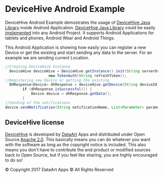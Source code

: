 DeviceHive Android Example
=========================

[DeviceHive]: http://devicehive.com "DeviceHive framework"
[DataArt]: http://dataart.com "DataArt"

DeviceHive Android Example demostrates the usage of [DeviceHive Java Library](https://github.com/devicehive/devicehive-java) inside Android Application. [DeviceHive Java Library](https://github.com/devicehive/devicehive-java) could be easily [implemented](https://github.com/devicehive/devicehive-java#download) into any Android Project. It supports Android Applications for tablets and phones, Android Wear and Android Things. 

This Android Application is showing how easily you can register a new Device or get the existing and start sending any data to the server. For an example we are sending current Location.

```java
//Creating DeviceHive Instance
  DeviceHive deviceHive = DeviceHive.getInstance().init(String serverUrl,
                    new TokenAuth(String refreshToken));
//Registering new Device or getting the existing
  DHResponse<Device> dhResponse = deviceHive.getDevice(String deviceId);
        if (dhResponse.isSuccessful()) {
            Device device = dhResponse.getData();        
        }
//Sending of the notifications
device.sendNotification(String notificationName, List<Parameter> params);
```



DeviceHive license
------------------

[DeviceHive] is developed by [DataArt] Apps and distributed under Open Source
[Apache 2.0](https://en.wikipedia.org/wiki/Apache_License). This basically means
you can do whatever you want with the software as long as the copyright notice
is included. This also means you don't have to contribute the end product or
modified sources back to Open Source, but if you feel like sharing, you are
highly encouraged to do so!

&copy; Copyright 2017 DataArt Apps &copy; All Rights Reserved

